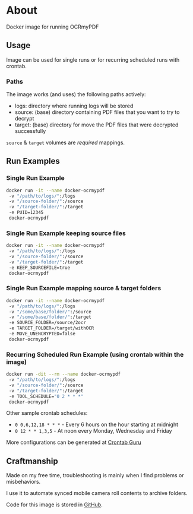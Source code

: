 # About

Docker image for running OCRmyPDF

## Usage

Image can be used for single runs or for recurring scheduled runs with crontab.

### Paths

The image works (and uses) the following paths actively:

- logs: directory where running logs will be stored
- source: (base) directory containing PDF files that you want to try to decrypt
- target: (base) directory for move the PDF files that were decrypted successfully

`source` & `target` volumes are *required* mappings.

## Run Examples

### Single Run Example

``` bash
docker run -it --name docker-ocrmypdf
 -v "/path/to/logs/":/logs
 -v "/source-folder/":/source
 -v "/target-folder/":/target
 -e PUID=12345
 docker-ocrmypdf
```

### Single Run Example keeping source files

``` bash
docker run -it --name docker-ocrmypdf
 -v "/path/to/logs/":/logs
 -v "/source-folder/":/source
 -v "/target-folder/":/target
 -e KEEP_SOURCEFILE=true
 docker-ocrmypdf
```

### Single Run Example mapping source & target folders

``` bash
docker run -it --name docker-ocrmypdf
 -v "/path/to/logs/":/logs
 -v "/some/base/folder/":/source
 -v "/some/base/folder/":/target
 -e SOURCE_FOLDER=/source/2ocr
 -e TARGET_FOLDER=/target/withOCR
 -e MOVE_UNENCRYPTED=false
 docker-ocrmypdf
```

### Recurring Scheduled Run Example (using crontab within the image)

``` bash
docker run -dit --rm --name docker-ocrmypdf
 -v "/path/to/logs/":/logs
 -v "/source-folder/":/source
 -v "/target-folder/":/target
 -e TOOL_SCHEDULE="0 2 * * *"
 docker-ocrmypdf
```

Other sample crontab schedules:

- `0 0,6,12,18 * * *` - Every 6 hours on the hour starting at midnight
- `0 12 * * 1,3,5` - At noon every Monday, Wednesday and Friday

More configurations can be generated at [Crontab Guru](https://crontab.guru/#0_3_*_*_*)

## Craftmanship

Made on my free time, troubleshooting is mainly when I find problems or misbehaviors.

I use it to automate synced mobile camera roll contents to archive folders.

Code for this image is stored in [GitHub](https://github.com/rkuzner/docker-ocrmypdf).
